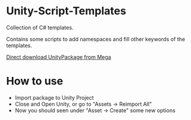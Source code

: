 # Unity-Script-Templates

Collection of C# templates.

Contains some scripts to add namespaces and fill other keywords of the templates.

[Direct download UnityPackage from Mega](https://mega.nz/file/aNZnAKAT#1d-p7uACUtm6J3a1JJpJvC8kuhmI2HzYfnkkstutnho)

# How to use

* Import package to Unity Project
* Close and Open Unity, or go to "Assets -> Reimport All"
* Now you should seen under "Asset -> Create" some new options

